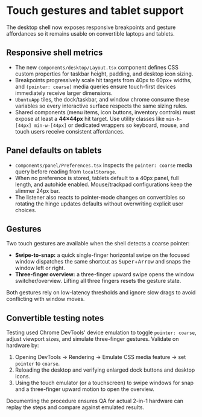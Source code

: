 # Touch gestures and tablet support

The desktop shell now exposes responsive breakpoints and gesture affordances so it remains usable on convertible laptops and tablets.

## Responsive shell metrics

- The new `components/desktop/Layout.tsx` component defines CSS custom properties for taskbar height, padding, and desktop icon sizing.
- Breakpoints progressively scale hit targets from 40px to 60px+ widths, and `(pointer: coarse)` media queries ensure touch-first devices immediately receive larger dimensions.
- `UbuntuApp` tiles, the dock/taskbar, and window chrome consume these variables so every interactive surface respects the same sizing rules.
- Shared components (menu items, icon buttons, inventory controls) must expose at least a **44×44px** hit target. Use utility classes like `min-h-[44px] min-w-[44px]` or dedicated wrappers so keyboard, mouse, and touch users receive consistent affordances.

## Panel defaults on tablets

- `components/panel/Preferences.tsx` inspects the `pointer: coarse` media query before reading from `localStorage`.
- When no preference is stored, tablets default to a 40px panel, full length, and autohide enabled. Mouse/trackpad configurations keep the slimmer 24px bar.
- The listener also reacts to pointer-mode changes on convertibles so rotating the hinge updates defaults without overwriting explicit user choices.

## Gestures

Two touch gestures are available when the shell detects a coarse pointer:

- **Swipe-to-snap:** a quick single-finger horizontal swipe on the focused window dispatches the same shortcut as <kbd>Super</kbd>+<kbd>Arrow</kbd> and snaps the window left or right.
- **Three-finger overview:** a three-finger upward swipe opens the window switcher/overview. Lifting all three fingers resets the gesture state.

Both gestures rely on low-latency thresholds and ignore slow drags to avoid conflicting with window moves.

## Convertible testing notes

Testing used Chrome DevTools' device emulation to toggle `pointer: coarse`, adjust viewport sizes, and simulate three-finger gestures. Validate on hardware by:

1. Opening DevTools → Rendering → Emulate CSS media feature → set `pointer` to `coarse`.
2. Reloading the desktop and verifying enlarged dock buttons and desktop icons.
3. Using the touch emulator (or a touchscreen) to swipe windows for snap and a three-finger upward motion to open the overview.

Documenting the procedure ensures QA for actual 2-in-1 hardware can replay the steps and compare against emulated results.

